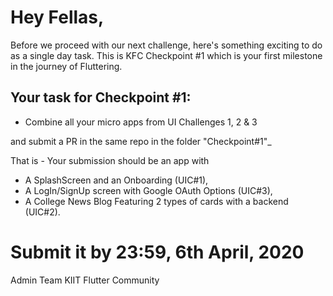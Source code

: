 # Hey Fellas,

Before we proceed with our next challenge, here's something exciting to do as a single day task.
This is KFC Checkpoint #1 which is your first milestone in the journey of Fluttering.

## Your task for Checkpoint #1:

- Combine all your micro apps from UI Challenges 1, 2 & 3

and submit a PR in the same repo in the folder "Checkpoint#1"_

That is - Your submission should be an app with
- A SplashScreen and an Onboarding (UIC#1),
- A LogIn/SignUp screen with Google OAuth Options (UIC#3),
- A College News Blog Featuring 2 types of cards with a backend (UIC#2).

# Submit it by 23:59, 6th April, 2020

Admin Team
KIIT Flutter Community